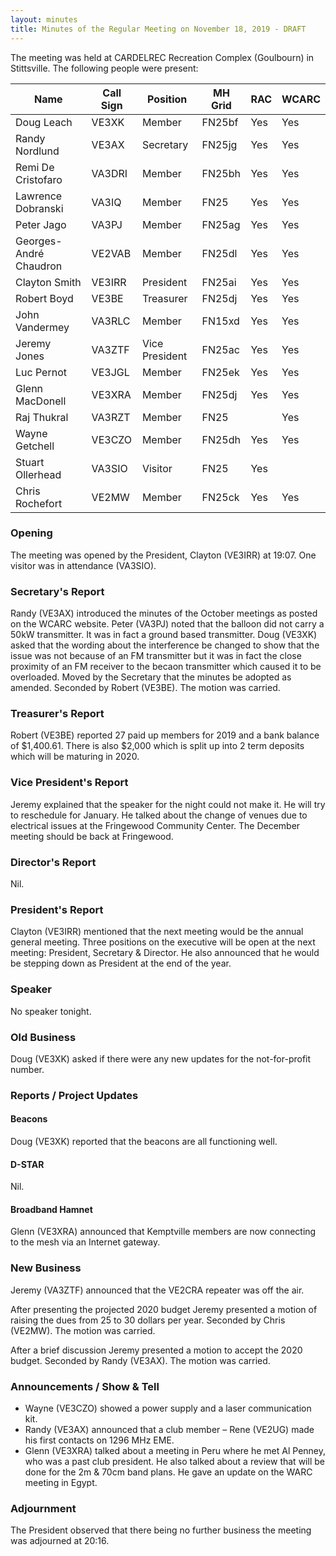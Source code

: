 ```yaml
---
layout: minutes
title: Minutes of the Regular Meeting on November 18, 2019 - DRAFT
---
```


The meeting was held at CARDELREC Recreation Complex (Goulbourn) in Stittsville.
The following people were present:

| Name                   | Call Sign  | Position         | MH Grid | RAC | WCARC |
|------------------------|------------|------------------|---------|-----|-------|
| Doug Leach             | VE3XK      | Member           | FN25bf  | Yes | Yes   |
| Randy Nordlund         | VE3AX      | Secretary        | FN25jg  | Yes | Yes   |
| Remi De Cristofaro     | VA3DRI     | Member           | FN25bh  | Yes | Yes   |
| Lawrence Dobranski     | VA3IQ      | Member           | FN25    | Yes | Yes   |
| Peter Jago             | VA3PJ      | Member           | FN25ag  | Yes | Yes   |
| Georges-André Chaudron | VE2VAB     | Member           | FN25dl  | Yes | Yes   |
| Clayton Smith          | VE3IRR     | President        | FN25ai  | Yes | Yes   |
| Robert Boyd            | VE3BE      | Treasurer        | FN25dj  | Yes | Yes   |
| John Vandermey         | VA3RLC     | Member           | FN15xd  | Yes | Yes   |
| Jeremy Jones           | VA3ZTF     | Vice President   | FN25ac  | Yes | Yes   |
| Luc Pernot             | VE3JGL     | Member           | FN25ek  | Yes | Yes   |
| Glenn MacDonell        | VE3XRA     | Member           | FN25dj  | Yes | Yes   |
| Raj Thukral            | VA3RZT     | Member           | FN25    |     | Yes   |
| Wayne Getchell         | VE3CZO     | Member           | FN25dh  | Yes | Yes   |
| Stuart Ollerhead       | VA3SIO     | Visitor          | FN25    | Yes |       |
| Chris Rochefort        | VE2MW      | Member           | FN25ck  | Yes | Yes   |

### Opening

The meeting was opened by the President, Clayton (VE3IRR) at 19:07.
One visitor was in attendance (VA3SIO).

### Secretary's Report

Randy (VE3AX) introduced the minutes of the October meetings as posted on the WCARC website.
Peter (VA3PJ) noted that the balloon did not carry a 50kW transmitter. It was in fact a ground based transmitter.
Doug (VE3XK) asked that the wording about the interference be changed to show that the issue was not because of an FM transmitter but it was in fact the close proximity of an FM receiver to the becaon transmitter which caused it to be overloaded.
Moved by the Secretary that the minutes be adopted as amended. Seconded by Robert (VE3BE). The motion was carried.

### Treasurer's Report

Robert (VE3BE) reported 27 paid up members for 2019 and a bank balance of $1,400.61.
There is also $2,000 which is split up into 2 term deposits which will be maturing in 2020.

### Vice President's Report

Jeremy explained that the speaker for the night could not make it. He will try to reschedule for January. He talked about the change of venues due to electrical issues at the Fringewood Community Center. The December meeting should be back at Fringewood.

### Director's Report

Nil.

### President's Report

Clayton (VE3IRR) mentioned that the next meeting would be the annual general meeting. Three positions on the executive will be open at the next meeting: President, Secretary & Director. He also announced that he would be stepping down as President at the end of the year.

### Speaker

No speaker tonight.

### Old Business

Doug (VE3XK) asked if there were any new updates for the not-for-profit number.

### Reports / Project Updates

#### Beacons

Doug (VE3XK) reported that the beacons are all functioning well.

#### D-STAR

Nil.

#### Broadband Hamnet

Glenn (VE3XRA) announced that Kemptville members are now connecting to the mesh via an Internet gateway.

### New Business

Jeremy (VA3ZTF) announced that the VE2CRA repeater was off the air.

After presenting the projected 2020 budget Jeremy presented a motion of raising the dues from 25 to 30 dollars per year.
Seconded by Chris (VE2MW). The motion was carried.

After a brief discussion Jeremy presented a motion to accept the 2020 budget.
Seconded by Randy (VE3AX). The motion was carried.

### Announcements / Show & Tell

* Wayne (VE3CZO) showed a power supply and a laser communication kit.
* Randy (VE3AX) announced that a club member – Rene (VE2UG) made his first contacts on 1296 MHz EME.
* Glenn (VE3XRA) talked about a meeting in Peru where he met Al Penney, who was a past club president. He also talked about a review that will be done for the 2m & 70cm band plans. He gave an update on the WARC meeting in Egypt.

### Adjournment

The President observed that there being no further business the meeting was
adjourned at 20:16.
